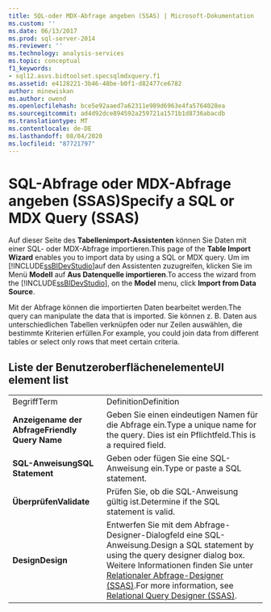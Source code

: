 ```yaml
---
title: SQL-oder MDX-Abfrage angeben (SSAS) | Microsoft-Dokumentation
ms.custom: ''
ms.date: 06/13/2017
ms.prod: sql-server-2014
ms.reviewer: ''
ms.technology: analysis-services
ms.topic: conceptual
f1_keywords:
- sql12.asvs.bidtoolset.specsqlmdxquery.f1
ms.assetid: e4128221-3b46-48be-b0f1-d82477ce6782
author: minewiskan
ms.author: owend
ms.openlocfilehash: bce5e92aaed7a62311e989d6963e4fa5764028ea
ms.sourcegitcommit: ad4d92dce894592a259721a1571b1d8736abacdb
ms.translationtype: MT
ms.contentlocale: de-DE
ms.lasthandoff: 08/04/2020
ms.locfileid: "87721797"
---
```

# <a name="specify-a-sql-or-mdx-query-ssas"></a><span data-ttu-id="49a1e-102">SQL-Abfrage oder MDX-Abfrage angeben (SSAS)</span><span class="sxs-lookup"><span data-stu-id="49a1e-102">Specify a SQL or MDX Query (SSAS)</span></span>
  <span data-ttu-id="49a1e-103">Auf dieser Seite des **Tabellenimport-Assistenten** können Sie Daten mit einer SQL- oder MDX-Abfrage importieren.</span><span class="sxs-lookup"><span data-stu-id="49a1e-103">This page of the **Table Import Wizard** enables you to import data by using a SQL or MDX query.</span></span> <span data-ttu-id="49a1e-104">Um im [!INCLUDE[ssBIDevStudio](../includes/ssbidevstudio-md.md)]auf den Assistenten zuzugreifen, klicken Sie im Menü **Modell** auf **Aus Datenquelle importieren**.</span><span class="sxs-lookup"><span data-stu-id="49a1e-104">To access the wizard from the [!INCLUDE[ssBIDevStudio](../includes/ssbidevstudio-md.md)], on the **Model** menu, click **Import from Data Source**.</span></span>  
  
 <span data-ttu-id="49a1e-105">Mit der Abfrage können die importierten Daten bearbeitet werden.</span><span class="sxs-lookup"><span data-stu-id="49a1e-105">The query can manipulate the data that is imported.</span></span> <span data-ttu-id="49a1e-106">Sie können z. B. Daten aus unterschiedlichen Tabellen verknüpfen oder nur Zeilen auswählen, die bestimmte Kriterien erfüllen.</span><span class="sxs-lookup"><span data-stu-id="49a1e-106">For example, you could join data from different tables or select only rows that meet certain criteria.</span></span>  
  
## <a name="ui-element-list"></a><span data-ttu-id="49a1e-107">Liste der Benutzeroberflächenelemente</span><span class="sxs-lookup"><span data-stu-id="49a1e-107">UI element list</span></span>  
  
|||  
|-|-|  
|<span data-ttu-id="49a1e-108">Begriff</span><span class="sxs-lookup"><span data-stu-id="49a1e-108">Term</span></span>|<span data-ttu-id="49a1e-109">Definition</span><span class="sxs-lookup"><span data-stu-id="49a1e-109">Definition</span></span>|  
|<span data-ttu-id="49a1e-110">**Anzeigename der Abfrage**</span><span class="sxs-lookup"><span data-stu-id="49a1e-110">**Friendly Query Name**</span></span>|<span data-ttu-id="49a1e-111">Geben Sie einen eindeutigen Namen für die Abfrage ein.</span><span class="sxs-lookup"><span data-stu-id="49a1e-111">Type a unique name for the query.</span></span> <span data-ttu-id="49a1e-112">Dies ist ein Pflichtfeld.</span><span class="sxs-lookup"><span data-stu-id="49a1e-112">This is a required field.</span></span>|  
|<span data-ttu-id="49a1e-113">**SQL-Anweisung**</span><span class="sxs-lookup"><span data-stu-id="49a1e-113">**SQL Statement**</span></span>|<span data-ttu-id="49a1e-114">Geben oder fügen Sie eine SQL-Anweisung ein.</span><span class="sxs-lookup"><span data-stu-id="49a1e-114">Type or paste a SQL statement.</span></span>|  
|<span data-ttu-id="49a1e-115">**Überprüfen**</span><span class="sxs-lookup"><span data-stu-id="49a1e-115">**Validate**</span></span>|<span data-ttu-id="49a1e-116">Prüfen Sie, ob die SQL-Anweisung gültig ist.</span><span class="sxs-lookup"><span data-stu-id="49a1e-116">Determine if the SQL statement is valid.</span></span>|  
|<span data-ttu-id="49a1e-117">**Design**</span><span class="sxs-lookup"><span data-stu-id="49a1e-117">**Design**</span></span>|<span data-ttu-id="49a1e-118">Entwerfen Sie mit dem Abfrage-Designer-Dialogfeld eine SQL-Anweisung.</span><span class="sxs-lookup"><span data-stu-id="49a1e-118">Design a SQL statement by using the query designer dialog box.</span></span> <span data-ttu-id="49a1e-119">Weitere Informationen finden Sie unter [Relationaler Abfrage-Designer &#40;SSAS&#41;](relational-query-designer-ssas.md).</span><span class="sxs-lookup"><span data-stu-id="49a1e-119">For more information, see [Relational Query Designer &#40;SSAS&#41;](relational-query-designer-ssas.md).</span></span>|  
  
  
